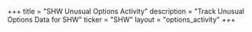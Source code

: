 +++
title = "SHW Unusual Options Activity"
description = "Track Unusual Options Data for SHW"
ticker = "SHW"
layout = "options_activity"
+++

